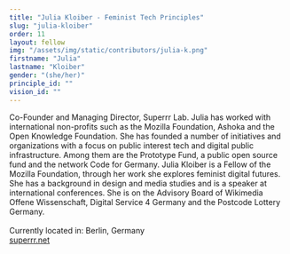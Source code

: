 ```yaml
---
title: "Julia Kloiber - Feminist Tech Principles"
slug: "julia-kloiber"
order: 11
layout: fellow
img: "/assets/img/static/contributors/julia-k.png"
firstname: "Julia"
lastname: "Kloiber"
gender: "(she/her)"
principle_id: ""
vision_id: ""
---
```


Co-Founder and Managing Director, Superrr Lab. Julia has worked with international non-profits such as the Mozilla Foundation, Ashoka and the Open Knowledge Foundation. She has founded a number of initiatives and organizations with a focus on public interest tech and digital public infrastructure. Among them are the Prototype Fund, a public open source fund and the network Code for Germany. Julia Kloiber is a Fellow of the Mozilla Foundation, through her work she explores feminist digital futures. She has a background in design and media studies and is a speaker at international conferences. She is on the Advisory Board of Wikimedia Offene Wissenschaft, Digital Service 4 Germany and the Postcode Lottery Germany. <br>
<br>
Currently located in: Berlin, Germany <br>
[superrr.net](https://superrr.net/) <br>

